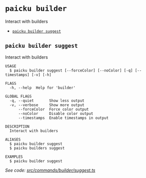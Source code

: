 `paicku builder`
================

Interact with builders

* [`paicku builder suggest`](#paicku-builder-suggest)

## `paicku builder suggest`

Interact with builders

```
USAGE
  $ paicku builder suggest [--forceColor] [--noColor] [-q] [--timestamps] [-v] [-h]

FLAGS
  -h, --help  Help for 'builder'

GLOBAL FLAGS
  -q, --quiet       Show less output
  -v, --verbose     Show more output
      --forceColor  Force color output
      --noColor     Disable color output
      --timestamps  Enable timestamps in output

DESCRIPTION
  Interact with builders

ALIASES
  $ paicku builder suggest
  $ paicku builders suggest

EXAMPLES
  $ paicku builder suggest
```

_See code: [src/commands/builder/suggest.ts](https://github.com/nodeshift/nodeshift/blob/v0.0.3/src/commands/builder/suggest.ts)_
